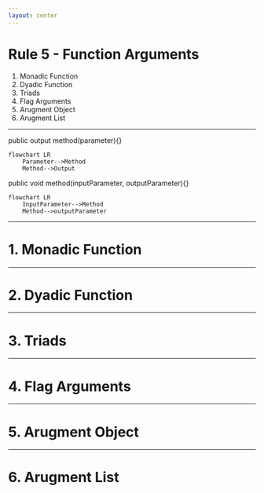 ```yaml
---
layout: center
---
```


# Rule 5 - Function Arguments
   1. Monadic Function
   2. Dyadic Function
   3. Triads
   4. Flag Arguments
   5. Arugment Object
   6. Arugment List

---

public output method(parameter){}

```mermaid {scale: 1}
flowchart LR
    Parameter-->Method
    Method-->Output
```

public void method(inputParameter, outputParameter){}
```mermaid {scale: 1}
flowchart LR
    InputParameter-->Method
    Method-->outputParameter
```

---

# 1. Monadic Function

---

# 2. Dyadic Function

---

# 3. Triads

---

# 4. Flag Arguments

---

# 5. Arugment Object

---

# 6. Arugment List